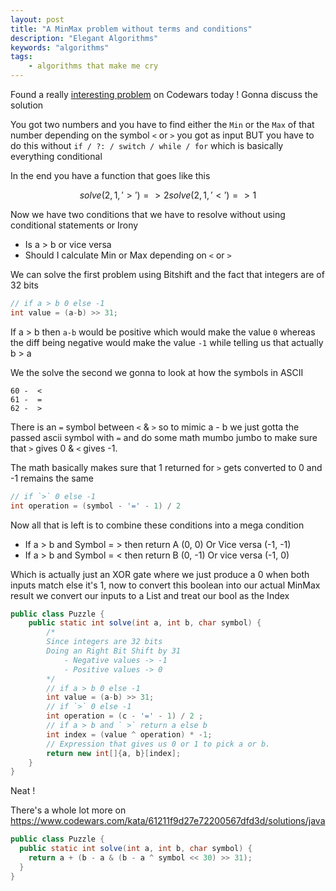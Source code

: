 ```yaml
---
layout: post
title: "A MinMax problem without terms and conditions"
description: "Elegant Algorithms"
keywords: "algorithms"
tags:
    - algorithms that make me cry
---
```


Found a really [interesting problem](https://www.codewars.com/kata/61211f9d27e72200567dfd3d/train/java) on Codewars today ! Gonna discuss the solution

You got two numbers and you have to find either the `Min` or the `Max` of that number depending on the symbol `<` or `>` you got as input BUT you have to do this without `if / ?: / switch / while / for` which is basically everything conditional

In the end you have a function that goes like this

```math
solve(2, 1, '>') => 2
solve(2, 1, '<') => 1
```

Now we have two conditions that we have to resolve without using conditional statements or Irony

- Is a > b or vice versa
- Should I calculate Min or Max depending on `<` or `>`

We can solve the first problem using Bitshift and the fact that integers are of 32 bits

```java
// if a > b 0 else -1
int value = (a-b) >> 31;
```

If a > b then `a-b` would be positive which would make the value `0` whereas the diff being negative would
make the value `-1` while telling us that actually b > a

We the solve the second we gonna to look at how the symbols in ASCII

```
60 -  <
61 -  =
62 -  >
```

There is an `=` symbol between `<` & `>` so to mimic a - b we just gotta the passed ascii symbol with `=` and do
some math mumbo jumbo to make sure that `>` gives 0 & `<` gives -1. 

The math basically makes sure that 1 returned for `>` gets converted to 0 and -1 remains the same


```java
// if `>` 0 else -1
int operation = (symbol - '=' - 1) / 2
```

Now all that is left is to combine these conditions into a mega condition

- If a > b and Symbol = > then return A (0, 0) Or Vice versa (-1, -1) 
- If a > b and Symbol = < then return B (0, -1) Or vice versa (-1, 0)

Which is actually just an XOR gate where we just produce a 0 when both inputs match else it's 1, now to convert
this boolean into our actual MinMax result we convert our inputs to a List and treat our bool as the Index

```java
public class Puzzle {
    public static int solve(int a, int b, char symbol) {
        /*
        Since integers are 32 bits
        Doing an Right Bit Shift by 31
            - Negative values -> -1 
            - Positive values -> 0
        */
        // if a > b 0 else -1
        int value = (a-b) >> 31;
        // if `>` 0 else -1
        int operation = (c - '=' - 1) / 2 ;
        // if a > b and ` >` return a else b
        int index = (value ^ operation) * -1;
        // Expression that gives us 0 or 1 to pick a or b.
        return new int[]{a, b}[index];
    }
}
```

Neat !

There's a whole lot more on <https://www.codewars.com/kata/61211f9d27e72200567dfd3d/solutions/java>

```java
public class Puzzle {
  public static int solve(int a, int b, char symbol) {
    return a + (b - a & (b - a ^ symbol << 30) >> 31);
  }
}
```